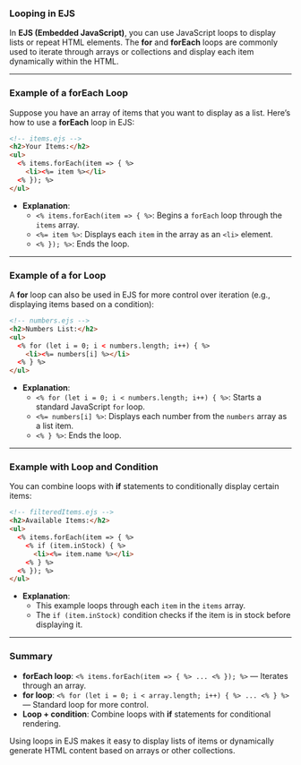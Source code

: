 ### **Looping in EJS**

In **EJS (Embedded JavaScript)**, you can use JavaScript loops to display lists or repeat HTML elements. The **for** and **forEach** loops are commonly used to iterate through arrays or collections and display each item dynamically within the HTML.

---

### **Example of a forEach Loop**

Suppose you have an array of items that you want to display as a list. Here’s how to use a **forEach** loop in EJS:

```html
<!-- items.ejs -->
<h2>Your Items:</h2>
<ul>
  <% items.forEach(item => { %>
    <li><%= item %></li>
  <% }); %>
</ul>
```

- **Explanation**:
  - `<% items.forEach(item => { %>`: Begins a `forEach` loop through the `items` array.
  - `<%= item %>`: Displays each `item` in the array as an `<li>` element.
  - `<% }); %>`: Ends the loop.

---

### **Example of a for Loop**

A **for** loop can also be used in EJS for more control over iteration (e.g., displaying items based on a condition):

```html
<!-- numbers.ejs -->
<h2>Numbers List:</h2>
<ul>
  <% for (let i = 0; i < numbers.length; i++) { %>
    <li><%= numbers[i] %></li>
  <% } %>
</ul>
```

- **Explanation**:
  - `<% for (let i = 0; i < numbers.length; i++) { %>`: Starts a standard JavaScript `for` loop.
  - `<%= numbers[i] %>`: Displays each number from the `numbers` array as a list item.
  - `<% } %>`: Ends the loop.

---

### **Example with Loop and Condition**

You can combine loops with **if** statements to conditionally display certain items:

```html
<!-- filteredItems.ejs -->
<h2>Available Items:</h2>
<ul>
  <% items.forEach(item => { %>
    <% if (item.inStock) { %>
      <li><%= item.name %></li>
    <% } %>
  <% }); %>
</ul>
```

- **Explanation**:
  - This example loops through each `item` in the `items` array.
  - The `if (item.inStock)` condition checks if the item is in stock before displaying it.

---

### **Summary**

- **forEach loop**: `<% items.forEach(item => { %> ... <% }); %>` — Iterates through an array.
- **for loop**: `<% for (let i = 0; i < array.length; i++) { %> ... <% } %>` — Standard loop for more control.
- **Loop + condition**: Combine loops with **if** statements for conditional rendering.

Using loops in EJS makes it easy to display lists of items or dynamically generate HTML content based on arrays or other collections.
